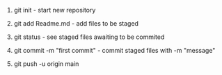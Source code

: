 1) 
    git init
        - start new repository
2)
    git add Readme.md 
        - add files to be staged

3)
    git status 
        - see staged files awaiting to be commited

4)
    git commit -m "first commit" 
        - commit staged files with -m "message"

5)
    git push -u origin main

